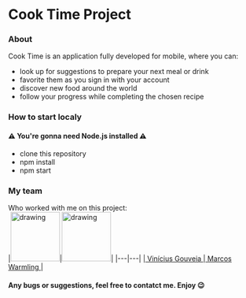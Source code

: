 # Cook Time Project

### About
Cook Time is an application fully developed for mobile, where you can: 
+ look up for suggestions to prepare your next meal or drink
+ favorite them as you sign in with your account
+ discover new food around the world
+ follow your progress while completing the chosen recipe

### How to start localy
#### ⚠️ You're gonna need Node.js installed ⚠️
+ clone this repository
+ npm install
+ npm start

### My team
Who worked with me on this project: <br>
|<img src="https://user-images.githubusercontent.com/45135641/142777137-e6318400-1929-4e20-8d19-32231c8a86c0.png" alt="drawing" width="100"/>|<img src="https://user-images.githubusercontent.com/45135641/142777162-d3674e3b-3fe1-4a16-a752-0155bf772d7e.jpeg" alt="drawing" width="100"/>|
|---|---|
|<a href="https://github.com/vinigofr" alt="Vinicius profile pic" target="_blank"> Vinícius Gouveia </a>|<a href="https://github.com/marcoswarmling" alt="Marcos profile pic" target="_blank"> Marcos Warmling </a>|

#### Any bugs or suggestions, feel free to contatct me. Enjoy 😉

